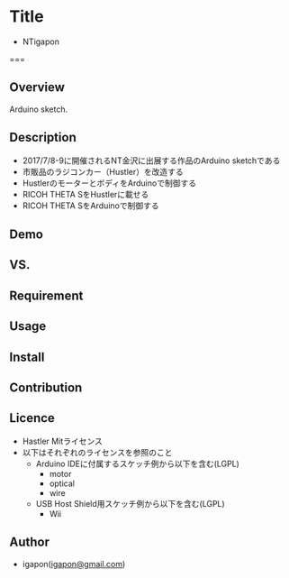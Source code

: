 
# Title

- NTigapon

===

## Overview
Arduino sketch.

## Description

- 2017/7/8-9に開催されるNT金沢に出展する作品のArduino sketchである
- 市販品のラジコンカー（Hustler）を改造する
- HustlerのモーターとボディをArduinoで制御する
- RICOH THETA SをHustlerに載せる
- RICOH THETA SをArduinoで制御する

## Demo

## VS.

## Requirement

## Usage

## Install

## Contribution

## Licence

- Hastler Mitライセンス
- 以下はそれぞれのライセンスを参照のこと
    - Arduino IDEに付属するスケッチ例から以下を含む(LGPL)
        - motor
        - optical
        - wire
    - USB Host Shield用スケッチ例から以下を含む(LGPL)
        - Wii

## Author

- igapon(igapon@gmail.com)
